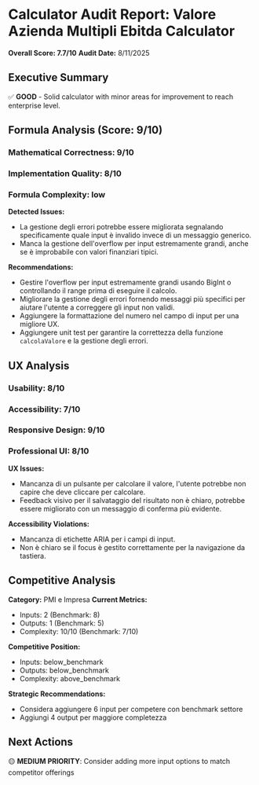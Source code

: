 # Calculator Audit Report: Valore Azienda Multipli Ebitda Calculator

**Overall Score: 7.7/10**
**Audit Date:** 8/11/2025

## Executive Summary

✅ **GOOD** - Solid calculator with minor areas for improvement to reach enterprise level.

## Formula Analysis (Score: 9/10)

### Mathematical Correctness: 9/10
### Implementation Quality: 8/10
### Formula Complexity: low

**Detected Issues:**
- La gestione degli errori potrebbe essere migliorata segnalando specificamente quale input è invalido invece di un messaggio generico.
- Manca la gestione dell'overflow per input estremamente grandi, anche se è improbabile con valori finanziari tipici.

**Recommendations:**
- Gestire l'overflow per input estremamente grandi usando BigInt o controllando il range prima di eseguire il calcolo.
- Migliorare la gestione degli errori fornendo messaggi più specifici per aiutare l'utente a correggere gli input non validi.
- Aggiungere la formattazione del numero nel campo di input per una migliore UX.
- Aggiungere  unit test per garantire la correttezza della funzione `calcolaValore` e la gestione degli errori.

## UX Analysis

### Usability: 8/10
### Accessibility: 7/10  
### Responsive Design: 9/10
### Professional UI: 8/10

**UX Issues:**
- Mancanza di un pulsante per calcolare il valore, l'utente potrebbe non capire che deve cliccare per calcolare.
- Feedback visivo per il salvataggio del risultato non è chiaro, potrebbe essere migliorato con un messaggio di conferma più evidente.

**Accessibility Violations:**
- Mancanza di etichette ARIA per i campi di input.
- Non è chiaro se il focus è gestito correttamente per la navigazione da tastiera.

## Competitive Analysis

**Category:** PMI e Impresa
**Current Metrics:**
- Inputs: 2 (Benchmark: 8)
- Outputs: 1 (Benchmark: 5)
- Complexity: 10/10 (Benchmark: 7/10)

**Competitive Position:**
- Inputs: below_benchmark
- Outputs: below_benchmark  
- Complexity: above_benchmark

**Strategic Recommendations:**
- Considera aggiungere 6 input per competere con benchmark settore
- Aggiungi 4 output per maggiore completezza

## Next Actions

🟡 **MEDIUM PRIORITY**: Consider adding more input options to match competitor offerings
